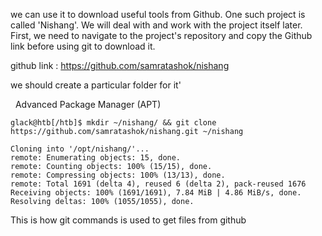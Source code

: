 we can use it to download useful tools from Github. One such project is called 'Nishang'. We will deal with and work with the project itself later. First, we need to navigate to the project's repository  and copy the Github link before using git to download it.

github link : https://github.com/samratashok/nishang


we should create a particular folder for it'

  Advanced Package Manager (APT)

```shell-session
glack@htb[/htb]$ mkdir ~/nishang/ && git clone https://github.com/samratashok/nishang.git ~/nishang

Cloning into '/opt/nishang/'...
remote: Enumerating objects: 15, done.
remote: Counting objects: 100% (15/15), done.
remote: Compressing objects: 100% (13/13), done.
remote: Total 1691 (delta 4), reused 6 (delta 2), pack-reused 1676
Receiving objects: 100% (1691/1691), 7.84 MiB | 4.86 MiB/s, done.
Resolving deltas: 100% (1055/1055), done.
```

This is how git commands is used to get files from github






